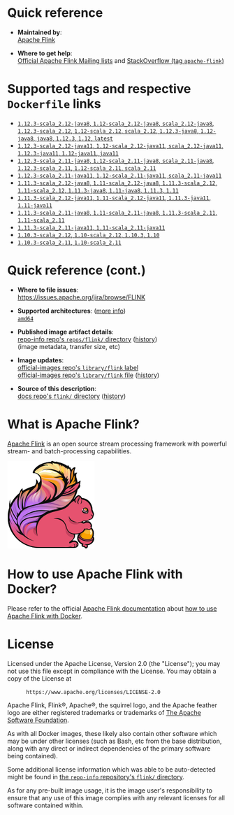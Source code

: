 <!--

********************************************************************************

WARNING:

    DO NOT EDIT "flink/README.md"

    IT IS AUTO-GENERATED

    (from the other files in "flink/" combined with a set of templates)

********************************************************************************

-->

# Quick reference

-	**Maintained by**:  
	[Apache Flink](https://flink.apache.org/community.html#people)

-	**Where to get help**:  
	[Official Apache Flink Mailing lists](https://flink.apache.org/community.html#mailing-lists) and [StackOverflow (tag `apache-flink`)](https://stackoverflow.com/questions/tagged/apache-flink)

# Supported tags and respective `Dockerfile` links

-	[`1.12.3-scala_2.12-java8`, `1.12-scala_2.12-java8`, `scala_2.12-java8`, `1.12.3-scala_2.12`, `1.12-scala_2.12`, `scala_2.12`, `1.12.3-java8`, `1.12-java8`, `java8`, `1.12.3`, `1.12`, `latest`](https://github.com/apache/flink-docker/blob/0b263ee3b95189836183f7469da897785cf2949e/1.12/scala_2.12-java8-debian/Dockerfile)
-	[`1.12.3-scala_2.12-java11`, `1.12-scala_2.12-java11`, `scala_2.12-java11`, `1.12.3-java11`, `1.12-java11`, `java11`](https://github.com/apache/flink-docker/blob/0b263ee3b95189836183f7469da897785cf2949e/1.12/scala_2.12-java11-debian/Dockerfile)
-	[`1.12.3-scala_2.11-java8`, `1.12-scala_2.11-java8`, `scala_2.11-java8`, `1.12.3-scala_2.11`, `1.12-scala_2.11`, `scala_2.11`](https://github.com/apache/flink-docker/blob/0b263ee3b95189836183f7469da897785cf2949e/1.12/scala_2.11-java8-debian/Dockerfile)
-	[`1.12.3-scala_2.11-java11`, `1.12-scala_2.11-java11`, `scala_2.11-java11`](https://github.com/apache/flink-docker/blob/0b263ee3b95189836183f7469da897785cf2949e/1.12/scala_2.11-java11-debian/Dockerfile)
-	[`1.11.3-scala_2.12-java8`, `1.11-scala_2.12-java8`, `1.11.3-scala_2.12`, `1.11-scala_2.12`, `1.11.3-java8`, `1.11-java8`, `1.11.3`, `1.11`](https://github.com/apache/flink-docker/blob/7035f03679b11352f2fdecd9f6a9bb0ec8bc2022/1.11/scala_2.12-java8-debian/Dockerfile)
-	[`1.11.3-scala_2.12-java11`, `1.11-scala_2.12-java11`, `1.11.3-java11`, `1.11-java11`](https://github.com/apache/flink-docker/blob/7035f03679b11352f2fdecd9f6a9bb0ec8bc2022/1.11/scala_2.12-java11-debian/Dockerfile)
-	[`1.11.3-scala_2.11-java8`, `1.11-scala_2.11-java8`, `1.11.3-scala_2.11`, `1.11-scala_2.11`](https://github.com/apache/flink-docker/blob/7035f03679b11352f2fdecd9f6a9bb0ec8bc2022/1.11/scala_2.11-java8-debian/Dockerfile)
-	[`1.11.3-scala_2.11-java11`, `1.11-scala_2.11-java11`](https://github.com/apache/flink-docker/blob/7035f03679b11352f2fdecd9f6a9bb0ec8bc2022/1.11/scala_2.11-java11-debian/Dockerfile)
-	[`1.10.3-scala_2.12`, `1.10-scala_2.12`, `1.10.3`, `1.10`](https://github.com/apache/flink-docker/blob/2a89b61a261f803f8785fd5dd882b7f50ec33fce/1.10/scala_2.12-debian/Dockerfile)
-	[`1.10.3-scala_2.11`, `1.10-scala_2.11`](https://github.com/apache/flink-docker/blob/2a89b61a261f803f8785fd5dd882b7f50ec33fce/1.10/scala_2.11-debian/Dockerfile)

# Quick reference (cont.)

-	**Where to file issues**:  
	https://issues.apache.org/jira/browse/FLINK

-	**Supported architectures**: ([more info](https://github.com/docker-library/official-images#architectures-other-than-amd64))  
	[`amd64`](https://hub.docker.com/r/amd64/flink/)

-	**Published image artifact details**:  
	[repo-info repo's `repos/flink/` directory](https://github.com/docker-library/repo-info/blob/master/repos/flink) ([history](https://github.com/docker-library/repo-info/commits/master/repos/flink))  
	(image metadata, transfer size, etc)

-	**Image updates**:  
	[official-images repo's `library/flink` label](https://github.com/docker-library/official-images/issues?q=label%3Alibrary%2Fflink)  
	[official-images repo's `library/flink` file](https://github.com/docker-library/official-images/blob/master/library/flink) ([history](https://github.com/docker-library/official-images/commits/master/library/flink))

-	**Source of this description**:  
	[docs repo's `flink/` directory](https://github.com/docker-library/docs/tree/master/flink) ([history](https://github.com/docker-library/docs/commits/master/flink))

# What is Apache Flink?

[Apache Flink](https://flink.apache.org/) is an open source stream processing framework with powerful stream- and batch-processing capabilities.

![logo](https://raw.githubusercontent.com/docker-library/docs/71398f44551617e3934a86b4b7a3c770ae093b59/flink/logo.png)

# How to use Apache Flink with Docker?

Please refer to the official [Apache Flink documentation](https://ci.apache.org/projects/flink/flink-docs-master/) about [how to use Apache Flink with Docker](https://ci.apache.org/projects/flink/flink-docs-master/ops/deployment/docker.html).

# License

Licensed under the Apache License, Version 2.0 (the "License"); you may not use this file except in compliance with the License. You may obtain a copy of the License at

	      https://www.apache.org/licenses/LICENSE-2.0

Apache Flink, Flink®, Apache®, the squirrel logo, and the Apache feather logo are either registered trademarks or trademarks of [The Apache Software Foundation](https://apache.org/).

As with all Docker images, these likely also contain other software which may be under other licenses (such as Bash, etc from the base distribution, along with any direct or indirect dependencies of the primary software being contained).

Some additional license information which was able to be auto-detected might be found in [the `repo-info` repository's `flink/` directory](https://github.com/docker-library/repo-info/tree/master/repos/flink).

As for any pre-built image usage, it is the image user's responsibility to ensure that any use of this image complies with any relevant licenses for all software contained within.
